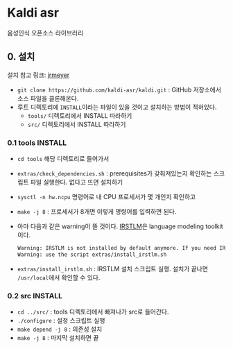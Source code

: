 # Kaldi asr

음성인식 오픈소스 라이브러리

## 0. 설치

설치 참고 링크: [jrmeyer](http://jrmeyer.github.io/kaldi/2016/01/26/Installing-Kaldi.html)

- `git clone https://github.com/kaldi-asr/kaldi.git` : GitHub 저장소에서 소스 파일을 클론해온다.
- 루트 디렉토리에 `INSTALL`이라는 파일이 있을 것이고 설치하는 방법이 적혀있다.
    + `tools/` 디렉토리에서 INSTALL 따라하기
    + `src/` 디렉토리에서 INSTALL 따라하기

### 0.1 tools INSTALL

- `cd tools` 해당 디렉토리로 들어가서
- `extras/check_dependencies.sh` : prerequisites가 갖춰져있는지 확인하는 스크립트 파일 실행한다. 없다고 뜨면 설치하기
- `sysctl -n hw.ncpu` 명령어로 내 CPU 프로세서가 몇 개인지 확인하고
- `make -j 8` : 프로세서가 8개면 이렇게 명령어를 입력하면 된다.
- 아마 다음과 같은 warning이 뜰 것이다. [IRSTLM](http://hlt-mt.fbk.eu/technologies/irstlm)은 language modeling toolkit이다.

    ```sh
    Warning: IRSTLM is not installed by default anymore. If you need IRSTLM
    Warning: use the script extras/install_irstlm.sh
    ```

- `extras/install_irstlm.sh` : IRSTLM 설치 스크립트 실행. 설치가 끝나면 `/usr/local`에서 확인할 수 있다.

### 0.2 src INSTALL

- `cd ../src/` : tools 디렉토리에서 빠져나가 src로 들어간다.
- `./configure` : 설정 스크립트 실행
- `make depend -j 8` : 의존성 설치
- `make -j 8` : 마지막 설치하면 끝
 







